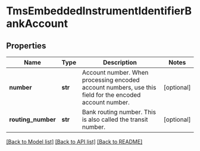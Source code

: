 # TmsEmbeddedInstrumentIdentifierBankAccount

## Properties
Name | Type | Description | Notes
------------ | ------------- | ------------- | -------------
**number** | **str** | Account number.  When processing encoded account numbers, use this field for the encoded account number.  | [optional] 
**routing_number** | **str** | Bank routing number. This is also called the transit number.  | [optional] 

[[Back to Model list]](../README.md#documentation-for-models) [[Back to API list]](../README.md#documentation-for-api-endpoints) [[Back to README]](../README.md)


